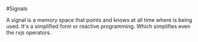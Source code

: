 #Signals

A signal is a memory space that points and knows at all time where is being used.
It's a simplified form or reactive programming.
Which simplifies even the rxjs operators.  
